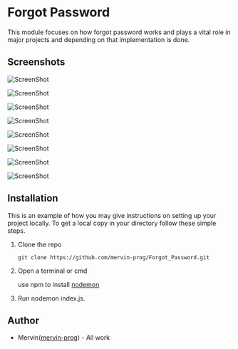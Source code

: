 # Forgot Password

 This module focuses on how forgot password works and plays a vital role in major projects and depending on that implementation is done.

## Screenshots

 ![ScreenShot](https://raw.github.com/mervin-prog/Forgot_Password/main/Output/1.png)

 ![ScreenShot](https://raw.github.com/mervin-prog/Forgot_Password/main/Output/2.png)

 ![ScreenShot](https://raw.github.com/mervin-prog/Forgot_Password/main/Output/3.png)

 ![ScreenShot](https://raw.github.com/mervin-prog/Forgot_Password/main/Output/4.png)

 ![ScreenShot](https://raw.github.com/mervin-prog/Forgot_Password/main/Output/5.png)

 ![ScreenShot](https://raw.github.com/mervin-prog/Forgot_Password/main/Output/6.png)

 ![ScreenShot](https://raw.github.com/mervin-prog/Forgot_Password/main/Output/7.png)

 ![ScreenShot](https://raw.github.com/mervin-prog/Forgot_Password/main/Output/8.png)


## Installation

 This is an example of how you may give instructions on setting up your project locally. To get a local copy in your directory follow these simple steps.

 1. Clone the repo 
 
    ``` 
    git clone https://github.com/mervin-prog/Forgot_Password.git

    ```

2. Open a terminal or cmd

    use npm to install [nodemon](https://www.npmjs.com/package/nodemon)

3. Run nodemon index.js.

## Author

 * Mervin([mervin-prog](https://github.com/mervin-prog)) - All work